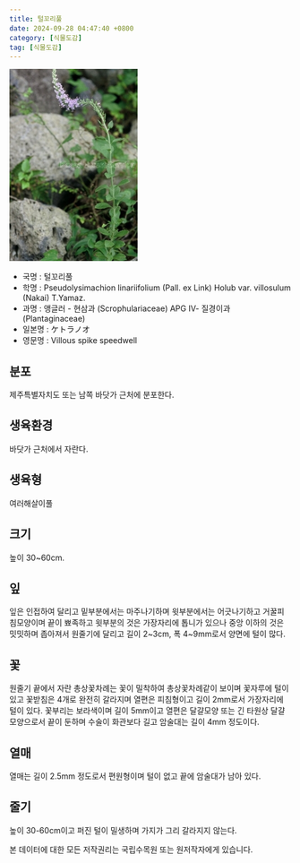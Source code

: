 ```yaml
---
title: 털꼬리풀
date: 2024-09-28 04:47:40 +0800
category: [식물도감]
tag: [식물도감]
---
```




![털꼬리풀](/assets/img/fileUpload/plants/basic/Scrophulariaceae/Veronica/9709/1_th2.JPG)
- 국명 : 털꼬리풀
- 학명 : Pseudolysimachion linariifolium (Pall. ex Link) Holub var. villosulum (Nakai) T.Yamaz.
- 과명 : 앵글러 - 현삼과 (Scrophulariaceae) APG Ⅳ- 질경이과 (Plantaginaceae)
- 일본명 : ケトラノオ
- 영문명 : Villous spike speedwell


## 분포
제주특별자치도 또는 남쪽 바닷가 근처에 분포한다.
## 생육환경
바닷가 근처에서 자란다.
## 생육형
여러해살이풀
## 크기
높이 30~60cm.
## 잎
잎은 인접하여 달리고 밑부분에서는 마주나기하며 윗부분에서는 어긋나기하고 거꿀피침모양이며 끝이 뾰족하고 윗부분의 것은 가장자리에 톱니가 있으나 중앙 이하의 것은 밋밋하며 좁아져서 원줄기에 달리고 길이 2~3cm, 폭 4~9mm로서 양면에 털이 많다.
## 꽃
원줄기 끝에서 자란 총상꽃차례는 꽃이 밀착하여 총상꽃차례같이 보이며 꽃자루에 털이 있고 꽃받침은 4개로 완전히 갈라지며 열편은 피침형이고 길이 2mm로서 가장자리에 털이 있다. 꽃부리는 보라색이며 길이 5mm이고 열편은 달걀모양 또는 긴 타원상 달걀모양으로서 끝이 둔하며 수술이 화관보다 길고 암술대는 길이 4mm 정도이다.
## 열매
열매는 길이 2.5mm 정도로서 편원형이며 털이 없고 끝에 암술대가 남아 있다.
## 줄기
높이 30-60cm이고 퍼진 털이 밀생하며 가지가 그리 갈라지지 않는다.






본 데이터에 대한 모든 저작권리는 국립수목원 또는 원저작자에게 있습니다.
